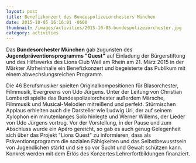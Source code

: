 ```yaml
---
layout: post
title: Benefizkonzert des Bundespolizeiorchesters München
date: 2015-10-05 16:16:01 -0600
thumbnail: /images/activities/2015-10-05-bundespolizeiorchester.jpg
category: activities
---
```


Das **Bundesorchester München** gab zugunsten des **Jugendpräventionsprogramms "Quest"** auf Einladung der Bürgerstiftung und des Hilfswerks des Lions Club Weil am Rhein am 21. März 2015 in der Märkter Altrheinhalle ein Benefizkonzert und begeisterte das Publikum mit einem abwechslungsreichen Programm.

Die 46 Berufsmusiker spielten Originalkompositionen für Blasorchester, Filmmusik, Evergreens von Udo Jürgens. Unter der Leitung von Christian Lombardi spielte das Bundespolizeiorchester außerdem Märsche, Filmmusik und Musical-Melodien mitreißend und perfekt. Stürmischen Applaus erhielten auch die Darsteller wie Ludwig Uri, der auf seinem Xylophon ein minutenlanges Solo hinlegte und Werner Willems, der Lieder von Udo Jürgens vortrug. Vor der Vorstellung, in der Pause und zum Abschluss wurde ein Apéro gereicht, so gab es auch genug Gelegenheit sich über das Projekt "Lions Quest" zu informieren, dass als Präventionsprogramm die sozialen Fähigkeiten und das Selbstbewusstsein von Jugendlichen stärkt und sie so vor Sucht und Gewalt schützen kann. Konkret werden mit dem Erlös des Konzertes Lehrerfortbildungen finanziert. 